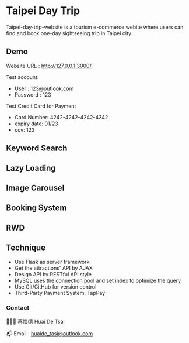# Taipei Day Trip

Taipei-day-trip-website is a tourism e-commerce webite where users can find and book one-day sightseeing trip in Taipei city.

## Demo

Website URL : http://127.0.0.1:3000/

Test account:

* User : 123@outlook.com
* Password : 123

Test Credit Card for Payment

* Card Number: 4242-4242-4242-4242
* expiry date: 01/23
* ccv: 123

## Keyword Search

## Lazy Loading

## Image Carousel

## Booking System

## RWD

## Technique
* Use Flask as server framework
* Get the attractions' API by AJAX
* Design API by RESTful API style
* MySQL uses the connection pool and set index to optimize the query
* Use Git/GitHub for version control
* Third-Party Payment System: TapPay

### Contact

👨🏻‍💻 蔡懷德 Huai De Tsai

📬 Email : huaide_tasi@outlook.com
